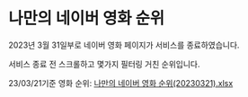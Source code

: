 # 나만의 네이버 영화 순위


2023년 3월 31일부로 네이버 영화 페이지가 서비스를 종료하였습니다. 

서비스 종료 전 스크롤하고 몇가지 필터링 거친 순위입니다.

23/03/21기준 영화 순위: [나만의 네이버 영화 순위(20230321).xlsx](https://github.com/framewolf/mynavermovie/files/11242301/20230321.xlsx)
